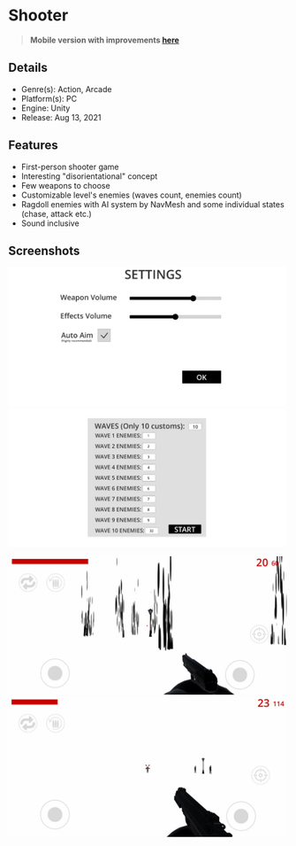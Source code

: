 # Shooter

> **Mobile version with improvements [here](https://github.com/madeflyoke/GameShooter/tree/mobiledev)**

## Details
* Genre(s): Action, Arcade
* Platform(s): PC
* Engine: Unity
* Release:  Aug 13, 2021

## Features
* First-person shooter game
* Interesting "disorientational" concept
* Few weapons to choose
* Customizable level's enemies (waves count, enemies count)
* Ragdoll enemies with AI system by NavMesh and some individual states (chase, attack etc.)
* Sound inclusive  

## Screenshots

<img src="/Screenshots/1.jpg"/> <img src="/Screenshots/2.jpg"/> 

<img src="/Screenshots/3.jpg"/> <img src="/Screenshots/4.jpg"/>
